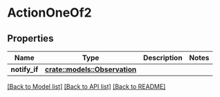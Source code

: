 # ActionOneOf2

## Properties

Name | Type | Description | Notes
------------ | ------------- | ------------- | -------------
**notify_if** | [**crate::models::Observation**](Observation.md) |  | 

[[Back to Model list]](../README.md#documentation-for-models) [[Back to API list]](../README.md#documentation-for-api-endpoints) [[Back to README]](../README.md)


